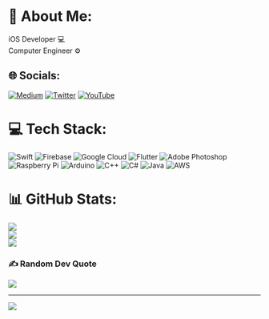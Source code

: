 # 💫 About Me:
iOS Developer 💻<br>Computer Engineer ⚙️


## 🌐 Socials:
[![Medium](https://img.shields.io/badge/Medium-12100E?logo=medium&logoColor=white)](https://medium.com/@sarpusta) [![Twitter](https://img.shields.io/badge/Twitter-%231DA1F2.svg?logo=Twitter&logoColor=white)](https://twitter.com/sarpustacom) [![YouTube](https://img.shields.io/badge/YouTube-%23FF0000.svg?logo=YouTube&logoColor=white)](https://youtube.com/c/UCqE32U5gv7VZBpg_2H2inMA) 

# 💻 Tech Stack:
![Swift](https://img.shields.io/badge/swift-F54A2A?style=for-the-badge&logo=swift&logoColor=white) ![Firebase](https://img.shields.io/badge/firebase-%23039BE5.svg?style=for-the-badge&logo=firebase) ![Google Cloud](https://img.shields.io/badge/Google%20Cloud-%234285F4.svg?style=for-the-badge&logo=google-cloud&logoColor=white) ![Flutter](https://img.shields.io/badge/Flutter-%2302569B.svg?style=for-the-badge&logo=Flutter&logoColor=white) ![Adobe Photoshop](https://img.shields.io/badge/adobephotoshop-%2331A8FF.svg?style=for-the-badge&logo=adobephotoshop&logoColor=white) ![Raspberry Pi](https://img.shields.io/badge/-RaspberryPi-C51A4A?style=for-the-badge&logo=Raspberry-Pi) ![Arduino](https://img.shields.io/badge/-Arduino-00979D?style=for-the-badge&logo=Arduino&logoColor=white) ![C++](https://img.shields.io/badge/c++-%2300599C.svg?style=for-the-badge&logo=c%2B%2B&logoColor=white) ![C#](https://img.shields.io/badge/c%23-%23239120.svg?style=for-the-badge&logo=c-sharp&logoColor=white) ![Java](https://img.shields.io/badge/java-%23ED8B00.svg?style=for-the-badge&logo=java&logoColor=white) ![AWS](https://img.shields.io/badge/AWS-%23FF9900.svg?style=for-the-badge&logo=amazon-aws&logoColor=white)
# 📊 GitHub Stats:
![](https://github-readme-stats.vercel.app/api?username=sarpustacom&theme=radical&hide_border=false&include_all_commits=true&count_private=false)<br/>
![](https://github-readme-streak-stats.herokuapp.com/?user=sarpustacom&theme=radical&hide_border=false)<br/>
![](https://github-readme-stats.vercel.app/api/top-langs/?username=sarpustacom&theme=radical&hide_border=false&include_all_commits=true&count_private=false&layout=compact)

### ✍️ Random Dev Quote
![](https://quotes-github-readme.vercel.app/api?type=horizontal&theme=radical)

---
[![](https://visitcount.itsvg.in/api?id=sarpustacom&icon=0&color=0)](https://visitcount.itsvg.in)
